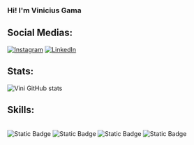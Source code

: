 
### Hi! I'm Vinicius Gama 

## Social Medias:

[![Instagram](https://img.shields.io/badge/Instagram-E4405F?style=for-the-badge&logo=instagram&logoColor=white)](https://www.instagram.com/vncs.gama/)
[![LinkedIn](https://img.shields.io/badge/LinkedIn-0077B5?style=for-the-badge&logo=linkedin&logoColor=white)]([https://www.linkedin.com/in//](https://www.linkedin.com/in/viniciusgamaquinasilva/))

## Stats:

![Vini GitHub stats](https://github-readme-stats.vercel.app/api?username=ViniciusGamaQ&show_icons=true&theme=tokyonight)

## Skills:

<div style="display: inline_block"><br/>
  <img alt="Static Badge" src="https://img.shields.io/badge/HTML-black?logo=HTML5">
  <img alt="Static Badge" src="https://img.shields.io/badge/CSS-black?logo=CSS3&logoColor=1572B6">
  <img alt="Static Badge" src="https://img.shields.io/badge/JavaScript-black?logo=JavaScript">
  <img alt="Static Badge" src="https://img.shields.io/badge/Bootstrap-black?logo=Bootstrap">




